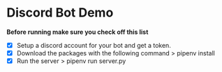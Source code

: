 # Discord Bot Demo

**Before running make sure you check off this list**
- [x] Setup a discord account for your bot and get a token.
- [X] Download the packages with the following command > pipenv install 
- [X] Run the server > pipenv run server.py
